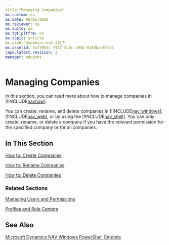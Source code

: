 ```yaml
---
title:"Managing Companies"
ms.custom: na
ms.date: 06/05/2016
ms.reviewer: na
ms.suite: na
ms.tgt_pltfrm: na
ms.topic: article
ms-prod:"dynamics-nav-2017"
ms.assetid: 3af7054c-7457-4cbc-a94d-818dbaa8feb1
caps.latest.revision: 3
manager: edupont
---
```

# Managing Companies
In this section, you can read more about how to manage companies in [!INCLUDE[navnow](includes/navnow_md.md)].  
  
 You can create, rename, and delete companies in [!INCLUDE[nav_windows](includes/nav_windows_md.md)], [!INCLUDE[nav_web](includes/nav_web_md.md)], or by using the [!INCLUDE[nav_shell](includes/nav_shell_md.md)]. You can only create, rename, or delete a company if you have the relevant permission for the specified company or for all companies.  
  
## In This Section  
 [How to: Create Companies](../Topic/How%20to:%20Create%20Companies.md)  
  
 [How to: Rename Companies](../Topic/How%20to:%20Rename%20Companies.md)  
  
 [How to: Delete Companies](../Topic/How%20to:%20Delete%20Companies.md)  
  
### Related Sections  
 [Managing Users and Permissions](Managing-Users-and-Permissions.md)  
  
 [Profiles and Role Centers](../Topic/Profiles%20and%20Role%20Centers.md)  
  
## See Also  
 [Microsoft Dynamics NAV Windows PowerShell Cmdlets](Microsoft-Dynamics-NAV-Windows-PowerShell-Cmdlets.md)